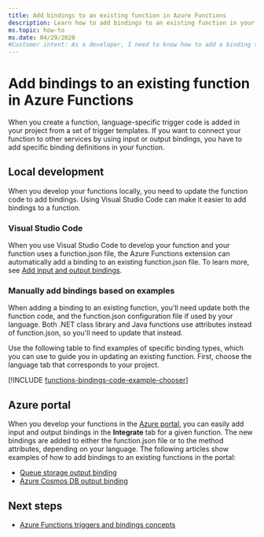 ```yaml
---
title: Add bindings to an existing function in Azure Functions 
description: Learn how to add bindings to an existing function in your Azure Functions project.
ms.topic: how-to
ms.date: 04/29/2020
#Customer intent: As a developer, I need to know how to add a binding to an existing function so that I can integrate external services to my function.
---
```


# Add bindings to an existing function in Azure Functions

When you create a function, language-specific trigger code is added in your project from a set of trigger templates. If you want to connect your function to other services by using input or output bindings, you have to add specific binding definitions in your function.  

## Local development       

When you develop your functions locally, you need to update the function code to add bindings. Using Visual Studio Code can make it easier to add bindings to a function.  

### Visual Studio Code

When you use Visual Studio Code to develop your function and your function uses a function.json file, the Azure Functions extension can automatically add a binding to an existing function.json file. To learn more, see [Add input and output bindings](functions-develop-vs-code.md#add-input-and-output-bindings).   

### Manually add bindings based on examples

When adding a binding to an existing function, you'll need update both the function code, and the function.json configuration file if used by your language. Both .NET class library and Java functions use attributes instead of function.json, so you'll need to update that instead.

Use the following table to find examples of specific binding types, which you can use to guide you in updating an existing function. First, choose the language tab that corresponds to your project. 

[!INCLUDE [functions-bindings-code-example-chooser](../../includes/functions-bindings-code-example-chooser.md)]

## Azure portal

When you develop your functions in the [Azure portal](https://portal.azure.com), you can easily add input and output bindings in the **Integrate** tab for a given function. The new bindings are added to either the function.json file or to the method attributes, depending on your language. The following articles show examples of how to add bindings to an existing functions in the portal:

+ [Queue storage output binding](functions-integrate-storage-queue-output-binding.md)
+ [Azure Cosmos DB output binding](functions-integrate-store-unstructured-data-cosmosdb.md)

## Next steps

+ [Azure Functions triggers and bindings concepts](functions-triggers-bindings.md)
